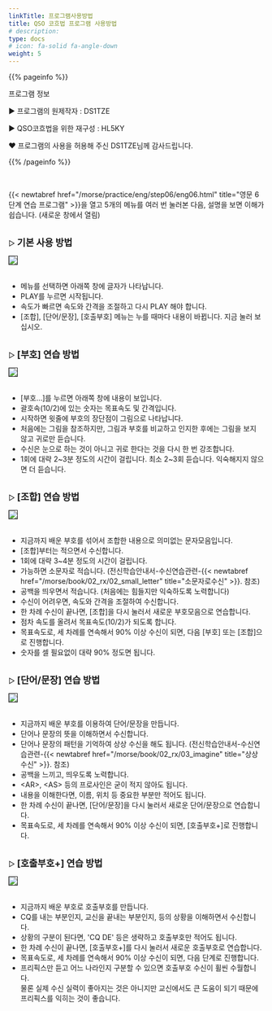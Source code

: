 ```yaml
---
linkTitle: 프로그램사용방법
title: QSO 코흐법 프로그램 사용방법
# description: 
type: docs
# icon: fa-solid fa-angle-down
weight: 5
---
```


{{% pageinfo %}}

프로그램 정보

▶ 프로그램의 원제작자 : DS1TZE

▶ QSO코흐법을 위한 재구성 : HL5KY

❤ 프로그램의 사용을 허용해 주신 DS1TZE님께 감사드립니다.

{{% /pageinfo %}}

<br>

{{< newtabref href="/morse/practice/eng/step06/eng06.html" title="영문 6단계 연습 프로그램" >}}을 열고 5개의 메뉴를 여러 번 눌러본 다음, 설명을 보면 이해가 쉽습니다. (새로운 창에서 열림)
<br><br>

▷ <b><span style="font-size:130%">기본 사용 방법</span></b>

<img src="/morse/img/menu_1.png" border="1" >
<br><br>

- 메뉴를 선택하면 아래쪽 창에 글자가 나타납니다.
- PLAY를 누르면 시작됩니다.
- 속도가 빠르면 속도와 간격을 조절하고 다시 PLAY 해야 합니다.
- [조합], [단어/문장], [호출부호] 메뉴는 누를 때마다 내용이 바뀝니다. 지금 눌러 보십시오.
<br><br>

▷ <b><span style="font-size:130%">[부호] 연습 방법</span></b>

<img src="/morse/img/menu_2.png" border="1" >
<br><br>

- [부호...]를 누르면 아래쪽 창에 내용이 보입니다.
- 괄호속(10/2)에 있는 숫자는 목표속도 및 간격입니다.
- 시작하면 윗줄에 부호의 장단점이 그림으로 나타납니다.
- 처음에는 그림을 참조하지만, 그림과 부호를 비교하고 인지한 후에는 그림을 보지 않고 귀로만 듣습니다.
- 수신은 눈으로 하는 것이 아니고 귀로 한다는 것을 다시 한 번 강조합니다.
- 1회에 대략 2~3분 정도의 시간이 걸립니다. 최소 2~3회 듣습니다. 익숙해지지 않으면 더 듣습니다.
<br><br>

▷ <b><span style="font-size:130%">[조합] 연습 방법</span></b>

<img src="/morse/img/menu_3.png" border="1" >
<br><br>

- 지금까지 배운 부호를 섞어서 조합한 내용으로 의미없는 문자모음입니다.
- [조합]부터는 적으면서 수신합니다.
- 1회에 대략 3~4분 정도의 시간이 걸립니다.
- 가능하면 소문자로 적습니다. (전신학습안내서-수신연습관련-{{< newtabref href="/morse/book/02_rx/02_small_letter" title="소문자로수신" >}}. 참조)
- 공백을 띄우면서 적습니다. (처음에는 힘들지만 익숙하도록 노력합니다)
- 수신이 어려우면, 속도와 간격을 조절하여 수신합니다.
- 한 차례 수신이 끝나면, [조합]을 다시 눌러서 새로운 부호모음으로 연습합니다.
- 점차 속도를 올려서 목표속도(10/2)가 되도록 합니다.
- 목표속도로, 세 차례를 연속해서 90% 이상 수신이 되면, 다음 [부호] 또는 [조합]으로 진행합니다.
- 숫자를 셀 필요없이 대략 90% 정도면 됩니다.
<br><br>

▷ <b><span style="font-size:130%">[단어/문장] 연습 방법</span></b>

<img src="/morse/img/menu_4.png" border="1" >
<br><br>

- 지금까지 배운 부호를 이용하여 단어/문장을 만듭니다.
- 단어나 문장의 뜻을 이해하면서 수신합니다.
- 단어나 문장의 패턴을 기억하여 상상 수신을 해도 됩니다. (전신학습안내서-수신연습관련-{{< newtabref href="/morse/book/02_rx/03_imagine" title="상상수신" >}}. 참조)
- 공백을 느끼고, 띄우도록 노력합니다.
- &lt;AR&gt;, &lt;AS&gt; 등의 프로사인은 굳이 적지 않아도 됩니다.
- 내용을 이해한다면, 이름, 위치 등 중요한 부분만 적어도 됩니다.
- 한 차례 수신이 끝나면, [단어/문장]을 다시 눌러서 새로운 단어/문장으로 연습합니다.
- 목표속도로, 세 차례를 연속해서 90% 이상 수신이 되면, [호출부호+]로 진행합니다.
<br><br>

▷ <b><span style="font-size:130%">[호출부호+] 연습 방법</span></b>

<img src="/morse/img/menu_5.png" border="1" >
<br><br>

- 지금까지 배운 부호로 호출부호를 만듭니다.
- CQ를 내는 부분인지, 교신을 끝내는 부분인지, 등의 상황을 이해하면서 수신합니다.
- 상황의 구분이 된다면, 'CQ DE' 등은 생략하고 호출부호만 적어도 됩니다.
- 한 차례 수신이 끝나면, [호출부호+]를 다시 눌러서 새로운 호출부호로 연습합니다.
- 목표속도로, 세 차례를 연속해서 90% 이상 수신이 되면, 다음 단계로 진행합니다.
- 프리픽스만 듣고 어느 나라인지 구분할 수 있으면 호출부호 수신이 휠씬 수월합니다.<br>
  물론 실제 수신 실력이 좋아지는 것은 아니지만 교신에서도 큰 도움이 되기 때문에 프리픽스를 익히는 것이 좋습니다.




